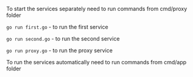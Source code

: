 To start the services separately need to run commands from cmd/proxy folder

``go run first.go`` - to run the first service

``go run second.go`` - to run the second service

``go run proxy.go`` - to run the proxy service

To run the services automatically need to run commands from cmd/app folder